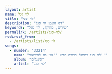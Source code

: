 ```yaml
---
layout: artist
name: לוי סגל
title: "לוי סגל"
description: "דף האמן לוי סגל"
keywords: "שירים, מוזיקה, לוי סגל"
permalink: /artists/לוי-סגל/
redirect_from:
  - /artists/list/לוי סגל
songs:
  - number: "33214"
    name: "לוי סגל בסינגל בכורה חדש ''אני פה להישאר''"
    album: "סינגלים"
    artist: "לוי סגל"
---
```

